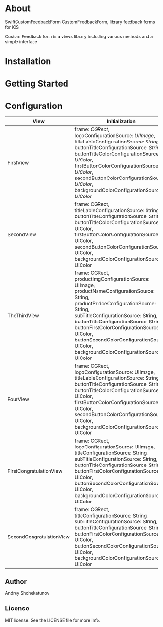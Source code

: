 # About

SwiftCustomFeedbackForm
CustomFeedbackForm,  library feedback forms for iOS

Custom Feedback form is a views library including various methods and a simple interface

# Installation

# Getting Started

# Configuration
View| Initialization
------------ | -------------
FirstView | frame: *CGRect*, <br> logoConfigurationSource: *UIImage*, <br> titleLableConfigurationSource: *String*, <br> buttonTitleConfigurationSource: *String*, <br> buttonTitleColorConfigurationSource: *UIColor*, <br> firstButtonColorConfigurationSource: *UIColor*, <br> secondButtonColorConfigurationSource: *UIColor*, <br> backgroundColorConfigurationSource: *UIColor*
SecondView | frame: CGRect, <br> titleLableConfigurationSource: String, <br> buttonTitleConfigurationSource: String, <br> buttonTitleColorConfigurationSource: UIColor, <br> firstButtonColorConfigurationSource: UIColor, <br> secondButtonColorConfigurationSource: UIColor, <br> backgroundColorConfigurationSource: UIColor
TheThirdView | frame: CGRect, <br> productImgConfigurationSource: UIImage, <br> productNameConfigurationSource: String, <br> productPridceConfigurationSource: String, <br> subTitleConfigurationSource: String, <br> buttonTitleConfigurationSource: String, <br> buttonFirstColorConfigurationSource: UIColor, <br> buttonSecondColorConfigurationSource: UIColor, <br> backgroundColorConfigurationSource: UIColor
FourView | frame: CGRect,  <br> logoConfigurationSource: UIImage,  <br> titleLableConfigurationSource: String,  <br> buttonTitleConfigurationSource: String, <br> buttonTitleColorConfigurationSource: UIColor,  <br> firstButtonColorConfigurationSource: UIColor,  <br> secondButtonColorConfigurationSource: UIColor, <br> backgroundColorConfigurationSource: UIColor
FirstCongratulationView | frame: CGRect, <br> logoConfigurationSource: UIImage, <br> titleConfigurationSource: String, <br> subTitleConfigurationSource: String, <br> buttonTitleConfigurationSource: String, <br> buttonFirstColorConfigurationSource: UIColor, <br> buttonSecondColorConfigurationSource: UIColor, <br> backgroundColorConfigurationSource: UIColor
SecondCongratulationView | frame: CGRect, <br> titleConfigurationSource: String, <br> subTitleConfigurationSource: String, <br> buttonTitleConfigurationSource: String, <br> buttonFirstColorConfigurationSource: UIColor, <br> buttonSecondColorConfigurationSource: UIColor, <br> backgroundColorConfigurationSource: UIColor

## Author
Andrey Shchekatunov

## License
MIT license. See the LICENSE file for more info.
